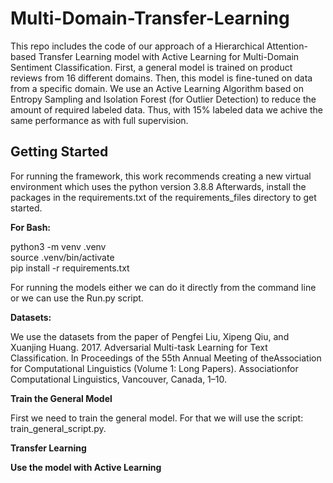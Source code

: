 # Multi-Domain-Transfer-Learning

This repo includes the code of our approach of a Hierarchical Attention-based Transfer Learning model with Active Learning for Multi-Domain Sentiment Classification. First, a general model is trained on product reviews from 16 different domains. Then, this model is fine-tuned on data from a specific domain. We use an Active Learning Algorithm based on Entropy Sampling and Isolation Forest (for Outlier Detection) to reduce the amount of required labeled data. Thus, with 15% labeled data we achive the same performance as with full supervision.   
## Getting Started
For running the framework, this work recommends creating a new virtual environment which uses the python version 3.8.8
Afterwards, install the packages in the requirements.txt of the requirements_files directory to get started.

**For Bash:**  

python3 -m venv .venv  
source .venv/bin/activate  
pip install -r requirements.txt

For running the models either we can do it directly from the command line or we can use the Run.py script.

**Datasets:**

We use the datasets from the paper of Pengfei Liu, Xipeng Qiu, and Xuanjing Huang. 2017. Adversarial Multi-task Learning for Text Classification. In Proceedings of the 55th Annual Meeting of theAssociation for Computational Linguistics (Volume 1: Long Papers). Associationfor Computational Linguistics, Vancouver, Canada, 1–10.

**Train the General Model**

First we need to train the general model. For that we will use the script: train_general_script.py. 

**Transfer Learning**


**Use the model with Active Learning**
